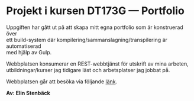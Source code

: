 # Projekt i kursen DT173G — Portfolio
Uppgiften har gått ut på att skapa mitt egna portfolio som är konstruerad över   
ett build-system där kompilering/sammanslagning/transpilering är automatiserad   
med hjälp av Gulp.

Webbplatsen konsumerar en REST-webbtjänst för utskrift av mina arbeten,   
utbildningar/kurser jag tidigare läst och arbetsplatser jag jobbat på.  

Webbplatsen går att besöka via följande [länk](http://elinstenback.se/).  

**Av: Elin Stenbäck**
